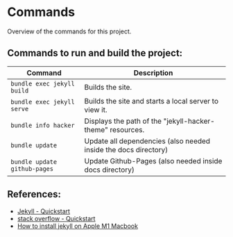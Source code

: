 # Commands

Overview of the commands for this project.

## Commands to run and build the project:
| Command                      | Description                                                     |
| ---------------------------- | --------------------------------------------------------------- | 
| `bundle exec jekyll build`   | Builds the site.                                                |
| `bundle exec jekyll serve`   | Builds the site and starts a local server to view it.           |
| `bundle info hacker`         | Displays the path of the "jekyll-hacker-theme" resources.       |
| `bundle update`              | Update all dependencies (also needed inside the docs directory) |
| `bundle update github-pages` | Update Github-Pages (also needed inside docs directory)         |

## References:
 - [Jekyll - Quickstart](https://jekyllrb.com/docs/)
 - [stack overflow - Quickstart](https://stackoverflow.com/questions/53874469/how-to-make-maximum-utilization-of-the-screen-space-in-my-web-page-generated-fro/53881830#53881830)
 - [How to install jekyll on Apple M1 Macbook](https://www.earthinversion.com/blogging/how-to-install-jekyll-on-appple-m1-macbook)